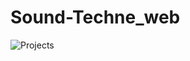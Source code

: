 # Sound-Techne_web

![Projects](https://user-images.githubusercontent.com/30212486/156904951-0d263cc1-2d6a-4a6a-ac72-185ae9c38d7a.png)
